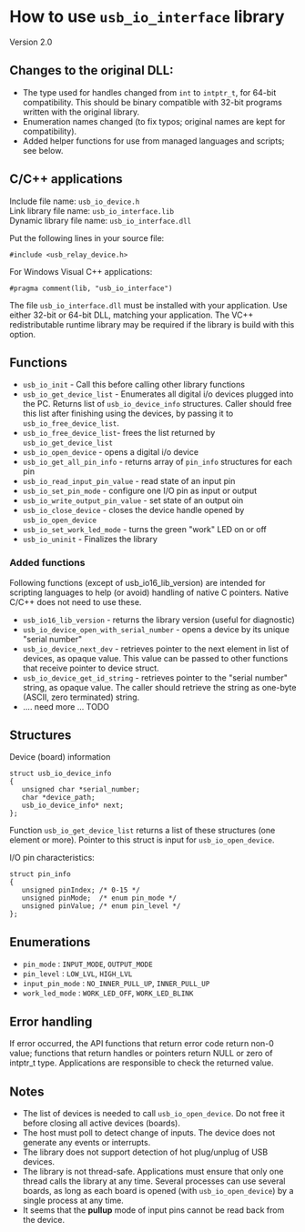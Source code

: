 How to use `usb_io_interface` library
===================================

Version 2.0

Changes to the original DLL:
----------------------------

* The type used for handles changed from `int` to `intptr_t`, for 64-bit compatibility. 
  This should be binary compatible with 32-bit programs written with the original library.
* Enumeration names changed (to fix typos; original names are kept for compatibility).
* Added helper functions for use from managed languages and scripts; see below.


C/C++ applications
--------------------------------

Include file name: `usb_io_device.h`  
Link library file name: `usb_io_interface.lib`  
Dynamic library file name: `usb_io_interface.dll`

Put the following lines in your source file:

    #include <usb_relay_device.h>

For Windows Visual C++ applications:

    #pragma comment(lib, "usb_io_interface")

The file `usb_io_interface.dll` must be installed with your application. Use either 32-bit or 64-bit DLL, matching your application. The VC++ redistributable runtime library may be required if the library is build with this option.


Functions
-------------

* `usb_io_init` - Call this before calling other library functions
* `usb_io_get_device_list` - Enumerates all digital i/o devices plugged into the PC. Returns list of `usb_io_device_info` structures. Caller should free this list after finishing using the devices, by passing it to `usb_io_free_device_list`.
* `usb_io_free_device_list`- frees the list returned by `usb_io_get_device_list`
* `usb_io_open_device` - opens a digital i/o device
* `usb_io_get_all_pin_info` - returns array of `pin_info` structures for each pin
* `usb_io_read_input_pin_value` - read state of an input pin
* `usb_io_set_pin_mode` - configure one I/O pin as input or output
* `usb_io_write_output_pin_value` - set state of an output oin
* `usb_io_close_device` - closes the device handle opened by `usb_io_open_device`
* `usb_io_set_work_led_mode` - turns the green "work" LED on or off
* `usb_io_uninit` -  Finalizes the library


### Added functions

Following functions (except of usb_io16_lib_version) are intended for scripting languages to help (or avoid) handling of native C pointers.
Native C/C++ does not need to use these.

*  `usb_io16_lib_version` - returns the library version (useful for diagnostic)
*  `usb_io_device_open_with_serial_number` - opens a device by its unique "serial number"
*  `usb_io_device_next_dev` - retrieves pointer to the next element in list of devices, as opaque value.
  This value can be passed to other functions that receive pointer to device struct.
*  `usb_io_device_get_id_string` - retrieves pointer to the "serial number" string, as opaque value.
  The caller should retrieve the string as one-byte (ASCII, zero terminated) string.
*  .... need more ... TODO

Structures
-----------

Device (board) information

    struct usb_io_device_info
    {
	   unsigned char *serial_number;
       char *device_path;
       usb_io_device_info* next;
    };

Function `usb_io_get_device_list` returns a list of these structures (one element or more). Pointer to this struct is input for `usb_io_open_device`.

I/O pin characteristics:

    struct pin_info 
    {
       unsigned pinIndex; /* 0-15 */
       unsigned pinMode;  /* enum pin_mode */
       unsigned pinValue; /* enum pin_level */
    };
    

Enumerations
--------------

* `pin_mode` : `INPUT_MODE`, `OUTPUT_MODE`
* `pin_level` : `LOW_LVL`, `HIGH_LVL`
* `input_pin_mode` : `NO_INNER_PULL_UP`, `INNER_PULL_UP`
* `work_led_mode` : `WORK_LED_OFF`, `WORK_LED_BLINK`

## Error handling

If error occurred, the API functions that return error code return non-0 value; functions that return handles or pointers return NULL or zero of intptr_t type. Applications are responsible to check the returned value.


## Notes

* The list of devices is needed to call `usb_io_open_device`. Do not free it before closing all active devices (boards).
* The host must poll to detect change of inputs. The device does not generate any events or interrupts.
* The library does not support detection of hot plug/unplug of USB devices.
*  The library is not thread-safe. Applications must ensure that only one thread calls the library at any time. Several processes can use several boards, as long as each board is opened (with `usb_io_open_device`) by a single process at any time. 
*  It seems that the **pullup** mode of input pins cannot be read back from the device.

